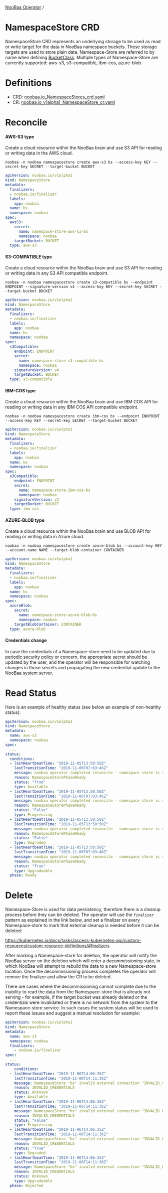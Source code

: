 [NooBaa Operator](../README.md) /
# NamespaceStore CRD

NamespaceStore CRD represents an underlying storage to be used as read or write target for the data in NooBaa 
namespace buckets.
These storage targets are used to store plain data.
Namespace-Store are referred to by name when defining [BucketClass](bucket-class-crd.md).
Multiple types of Namespace-Store are currently supported: aws-s3, s3-compatible, ibm-cos, azure-blob.

# Definitions

- CRD: [noobaa.io_NamespaceStores_crd.yaml](../deploy/crds/noobaa.io_NamespaceStores_crd.yaml)
- CR: [noobaa.io_v1alpha1_NamespaceStore_cr.yaml](../deploy/crds/noobaa.io_v1alpha1_NamespaceStore_cr.yaml)


# Reconcile

#### AWS-S3 type

Create a cloud resource within the NooBaa brain and use S3 API for reading or writing data in the AWS cloud.
```shell
noobaa -n noobaa namespacestore create aws-s3 bs --access-key KEY --secret-key SECRET --target-bucket BUCKET
```
```yaml
apiVersion: noobaa.io/v1alpha1
kind: NamespaceStore
metadata:
  finalizers:
  - noobaa.io/finalizer
  labels:
    app: noobaa
  name: bs
  namespace: noobaa
spec:
  awsS3:
    secret:
      name: namespace-store-aws-s3-bs
      namespace: noobaa
    targetBucket: BUCKET
  type: aws-s3
```

#### S3-COMPATIBLE type

Create a cloud resource within the NooBaa brain and use S3 API for reading or writing data in any S3 API compatible endpoint.
```shell
noobaa -n noobaa namespacestore create s3-compatible bs --endpoint ENDPOINT --signature-version v4 --access-key KEY --secret-key SECRET --target-bucket BUCKET
```
```yaml
apiVersion: noobaa.io/v1alpha1
kind: NamespaceStore
metadata:
  finalizers:
  - noobaa.io/finalizer
  labels:
    app: noobaa
  name: bs
  namespace: noobaa
spec:
  s3Compatible:
    endpoint: ENDPOINT
    secret:
      name: namespace-store-s3-compatible-bs
      namespace: noobaa
    signatureVersion: v4
    targetBucket: BUCKET
  type: s3-compatible
```

#### IBM-COS type

Create a cloud resource within the NooBaa brain and use IBM COS API for reading or writing data in any IBM COS API compatible endpoint.
```shell
noobaa -n noobaa namespacestore create ibm-cos bs --endpoint ENDPOINT --access-key KEY --secret-key SECRET --target-bucket BUCKET
```
```yaml
apiVersion: noobaa.io/v1alpha1
kind: NamespaceStore
metadata:
  finalizers:
  - noobaa.io/finalizer
  labels:
    app: noobaa
  name: bs
  namespace: noobaa
spec:
  s3Compatible:
    endpoint: ENDPOINT
    secret:
      name: namespace-store-ibm-cos-bs
      namespace: noobaa
    signatureVersion: v2
    targetBucket: BUCKET
  type: ibm-cos
```

#### AZURE-BLOB type

Create a cloud resource within the NooBaa brain and use BLOB API for reading or writing data in Azure cloud.
```shell
noobaa -n noobaa namespacestore create azure-blob bs --account-key KEY --account-name NAME --target-blob-container CONTAINER
```
```yaml
apiVersion: noobaa.io/v1alpha1
kind: NamespaceStore
metadata:
  finalizers:
  - noobaa.io/finalizer
  labels:
    app: noobaa
  name: bs
  namespace: noobaa
spec:
  azureBlob:
    secret:
      name: namespace-store-azure-blob-bs
      namespace: noobaa
    targetBlobContainer: CONTAINER
  type: azure-blob
```

#### Credentials change

In case the credentials of a Namespace-store need to be updated due to periodic security policy or concern, the appropriate secret should be updated by the user, and the operator will be responsible for watching changes in those secrets and propagating the new credential update to the NooBaa system server.


# Read Status

Here is an example of healthy status (see below an example of non-healthy status):

```yaml
apiVersion: noobaa.io/v1alpha1
kind: NamespaceStore
metadata:
  name: aws-s3
  namespace: noobaa
spec:
  ...
status:
  conditions:
  - lastHeartbeatTime: "2019-11-05T13:50:50Z"
    lastTransitionTime: "2019-11-06T07:03:46Z"
    message: noobaa operator completed reconcile - namespace store is ready
    reason: NamespaceStorePhaseReady
    status: "True"
    type: Available
  - lastHeartbeatTime: "2019-11-05T13:50:50Z"
    lastTransitionTime: "2019-11-06T07:03:46Z"
    message: noobaa operator completed reconcile - namespace store is ready
    reason: NamespaceStorePhaseReady
    status: "False"
    type: Progressing
  - lastHeartbeatTime: "2019-11-05T13:50:50Z"
    lastTransitionTime: "2019-11-05T13:50:50Z"
    message: noobaa operator completed reconcile - namespace store is ready
    reason: NamespaceStorePhaseReady
    status: "False"
    type: Degraded
  - lastHeartbeatTime: "2019-11-05T13:50:50Z"
    lastTransitionTime: "2019-11-06T07:03:46Z"
    message: noobaa operator completed reconcile - namespace store is ready
    reason: NamespaceStorePhaseReady
    status: "True"
    type: Upgradeable
  phase: Ready
```


# Delete

Namespace-Store is used for data persistency, therefore there is a cleanup process before they can be deleted.
The operator will use the `finalizer` pattern as explained in the link below, and set a finalizer on every Namespace-store to mark that external cleanup is needed before it can be deleted:

https://kubernetes.io/docs/tasks/access-kubernetes-api/custom-resources/custom-resource-definitions/#finalizers

After marking a Namespace-store for deletion, the operator will notify the NooBaa server on the deletion which will enter a *decommissioning* state, in which NooBaa will attempt to rebuild the data to a new Namespace-store location. Once the decommissioning process completes the operator will remove the finalizer and allow the CR to be deleted.

There are cases where the decommissioning cannot complete due to the inability to read the data from the Namespace-store that is already not serving - for example, if the target bucket was already deleted or the credentials were invalidated or there is no network from the system to the Namespace-store service. In such cases the system status will be used to report these issues and suggest a manual resolution for example:

```yaml
apiVersion: noobaa.io/v1alpha1
kind: NamespaceStore
metadata:
  name: aws-s3
  namespace: noobaa
  finalizers:
    - noobaa.io/finalizer
spec:
  ...
status:
    conditions:
  - lastHeartbeatTime: "2019-11-06T14:06:35Z"
    lastTransitionTime: "2019-11-06T14:11:36Z"
    message: NamespaceStore "bs" invalid external connection "INVALID_CREDENTIALS"
    reason: INVALID_CREDENTIALS
    status: Unknown
    type: Available
  - lastHeartbeatTime: "2019-11-06T14:06:35Z"
    lastTransitionTime: "2019-11-06T14:11:36Z"
    message: NamespaceStore "bs" invalid external connection "INVALID_CREDENTIALS"
    reason: INVALID_CREDENTIALS
    status: "False"
    type: Progressing
  - lastHeartbeatTime: "2019-11-06T14:06:35Z"
    lastTransitionTime: "2019-11-06T14:11:36Z"
    message: NamespaceStore "bs" invalid external connection "INVALID_CREDENTIALS"
    reason: INVALID_CREDENTIALS
    status: "True"
    type: Degraded
  - lastHeartbeatTime: "2019-11-06T14:06:35Z"
    lastTransitionTime: "2019-11-06T14:11:36Z"
    message: NamespaceStore "bs" invalid external connection "INVALID_CREDENTIALS"
    reason: INVALID_CREDENTIALS
    status: Unknown
    type: Upgradeable
  phase: Rejected

```
